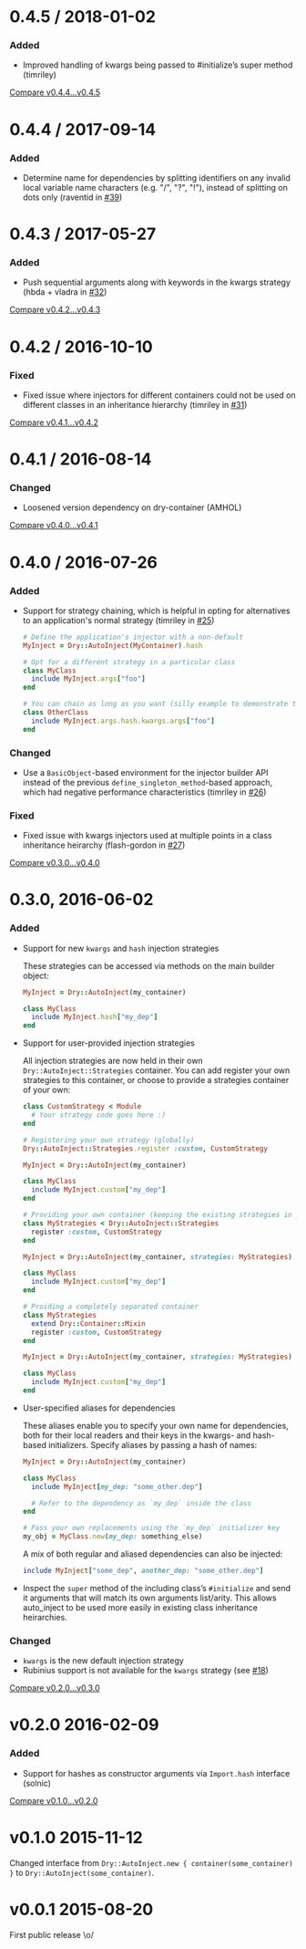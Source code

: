 # 0.4.5 / 2018-01-02

### Added

- Improved handling of kwargs being passed to #initialize’s super method (timriley)

[Compare v0.4.4...v0.4.5](https://github.com/dry-rb/dry-auto_inject/compare/v0.4.4...v0.4.5)

# 0.4.4 / 2017-09-14

### Added

- Determine name for dependencies by splitting identifiers on any invalid local variable name characters (e.g. "/", "?", "!"), instead of splitting on dots only (raventid in [#39](https://github.com/dry-rb/dry-auto_inject/pull/39))

# 0.4.3 / 2017-05-27

### Added

- Push sequential arguments along with keywords in the kwargs strategy (hbda + vladra in [#32](https://github.com/dry-rb/dry-auto_inject/pull/32))

[Compare v0.4.2...v0.4.3](https://github.com/dry-rb/dry-auto_inject/compare/v0.4.2...v0.4.3)

# 0.4.2 / 2016-10-10

### Fixed

- Fixed issue where injectors for different containers could not be used on different classes in an inheritance hierarchy (timriley in [#31](https://github.com/dry-rb/dry-auto_inject/pull/31))

[Compare v0.4.1...v0.4.2](https://github.com/dry-rb/dry-auto_inject/compare/v0.4.1...v0.4.2)

# 0.4.1 / 2016-08-14

### Changed

- Loosened version dependency on dry-container (AMHOL)

[Compare v0.4.0...v0.4.1](https://github.com/dry-rb/dry-auto_inject/compare/v0.4.0...v0.4.1)

# 0.4.0 / 2016-07-26

### Added

- Support for strategy chaining, which is helpful in opting for alternatives to an application's normal strategy (timriley in [#25](https://github.com/dry-rb/dry-auto_inject/pull/25))

    ```ruby
    # Define the application's injector with a non-default
    MyInject = Dry::AutoInject(MyContainer).hash

    # Opt for a different strategy in a particular class
    class MyClass
      include MyInject.args["foo"]
    end

    # You can chain as long as you want (silly example to demonstrate the flexibility)
    class OtherClass
      include MyInject.args.hash.kwargs.args["foo"]
    end
    ```

### Changed

- Use a `BasicObject`-based environment for the injector builder API instead of the previous `define_singleton_method`-based approach, which had negative performance characteristics (timriley in [#26](https://github.com/dry-rb/dry-auto_inject/pull/26))

### Fixed

- Fixed issue with kwargs injectors used at multiple points in a class inheritance heirarchy (flash-gordon in [#27](https://github.com/dry-rb/dry-auto_inject/pull/27))

[Compare v0.3.0...v0.4.0](https://github.com/dry-rb/dry-auto_inject/compare/v0.3.0...v0.4.0)

# 0.3.0, 2016-06-02

### Added

* Support for new `kwargs` and `hash` injection strategies

    These strategies can be accessed via methods on the main builder object:

    ```ruby
    MyInject = Dry::AutoInject(my_container)

    class MyClass
      include MyInject.hash["my_dep"]
    end
    ```
* Support for user-provided injection strategies

    All injection strategies are now held in their own `Dry::AutoInject::Strategies` container. You can add register your own strategies to this container, or choose to provide a strategies container of your own:

    ```ruby
    class CustomStrategy < Module
      # Your strategy code goes here :)
    end

    # Registering your own strategy (globally)
    Dry::AutoInject::Strategies.register :custom, CustomStrategy

    MyInject = Dry::AutoInject(my_container)

    class MyClass
      include MyInject.custom["my_dep"]
    end

    # Providing your own container (keeping the existing strategies in place)
    class MyStrategies < Dry::AutoInject::Strategies
      register :custom, CustomStrategy
    end

    MyInject = Dry::AutoInject(my_container, strategies: MyStrategies)

    class MyClass
      include MyInject.custom["my_dep"]
    end

    # Proiding a completely separated container
    class MyStrategies
      extend Dry::Container::Mixin
      register :custom, CustomStrategy
    end

    MyInject = Dry::AutoInject(my_container, strategies: MyStrategies)

    class MyClass
      include MyInject.custom["my_dep"]
    end
    ```
* User-specified aliases for dependencies

    These aliases enable you to specify your own name for dependencies, both for their local readers and their keys in the kwargs- and hash-based initializers. Specify aliases by passing a hash of names:

    ```ruby
    MyInject = Dry::AutoInject(my_container)

    class MyClass
      include MyInject[my_dep: "some_other.dep"]

      # Refer to the dependency as `my_dep` inside the class
    end

    # Pass your own replacements using the `my_dep` initializer key
    my_obj = MyClass.new(my_dep: something_else)
    ```

    A mix of both regular and aliased dependencies can also be injected:

    ```ruby
    include MyInject["some_dep", another_dep: "some_other.dep"]
    ```

* Inspect the `super` method of the including class’s `#initialize` and send it arguments that will match its own arguments list/arity. This allows auto_inject to be used more easily in existing class inheritance heirarchies.

### Changed

* `kwargs` is the new default injection strategy
* Rubinius support is not available for the `kwargs` strategy (see [#18](https://github.com/dry-rb/dry-auto_inject/issues/18))

[Compare v0.2.0...v0.3.0](https://github.com/dry-rb/dry-auto_inject/compare/v0.2.0...v0.3.0)

# v0.2.0 2016-02-09

### Added

* Support for hashes as constructor arguments via `Import.hash` interface (solnic)

[Compare v0.1.0...v0.2.0](https://github.com/dry-rb/dry-auto_inject/compare/v0.1.0...v0.2.0)

# v0.1.0 2015-11-12

Changed interface from `Dry::AutoInject.new { container(some_container) }` to
`Dry::AutoInject(some_container)`.

# v0.0.1 2015-08-20

First public release \o/
